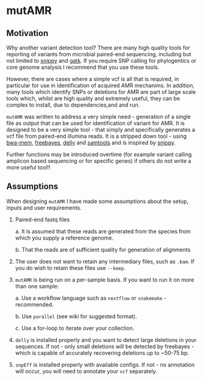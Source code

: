 # mutAMR

## Motivation

Why another variant detection tool? There are many high quality tools for reporting of variants from microbial paired-end sequencing, including but not limited to [snippy](https://github.com/tseemann/snippy) and [gatk](https://gatk.broadinstitute.org/hc/en-us). If you require SNP calling for phylogentics or core genome analysis I recommend that you use these tools. 

However, there are cases where a simple vcf is all that is required, in particular for use in identification of acquired AMR mechanims. In addition, many tools which identify SNPs or deletions for AMR are part of large scale tools which, whilst are high quality and extremely useful, they can be complex to install, due to dependencies,and and run.

`mutAMR` was written to address a very simple need - generation of a single file as output that can be used for identification of variant for AMR. It is designed to be a very simple tool - that simply and specifically generates a vcf file from paired-end illumina reads. It is a stripped down tool - using [bwa-mem](https://github.com/lh3/bwa), [freebayes](https://github.com/freebayes/freebayes), [delly](https://github.com/dellytools/delly) and [samtools](http://www.htslib.org/) and is inspired by [snippy](https://github.com/tseemann/snippy).

Further functions may be introduced overtime (for example variant calling amplicon based sequencing or for specific genes) if others do not write a more useful tool!!

## Assumptions

When designing `mutAMR` I have made some assumptions about the setup, inputs and user requirements.

1. Paired-end fastq files
    
    a. It is assumed that these reads are generated from the species from which you supply a reference genome.

    b. That the reads are of sufficient quality for generation of alignments

2. The user does not want to retain any intermediary files, such as `.bam`. If you do wish to retain these files use `--keep`.

3. `mutAMR` is being run on a per-sample basis. If you want to run it on more than one sample:

    a. Use a workflow language such as `nextflow` or `snakemake` - recommended.

    b. Use `parallel` (see wiki for suggested format).

    c. Use a for-loop to iterate over your collection.

3. `delly` is installed properly and you want to detect large deletions in your sequences. If not - only small deletions will be detected by freebayes - which is capable of accurately recovering deletions up to ~50-75 bp.

4. `snpEff` is installed properly with available configs. If not - no annotation will occur, you will need to annotate your `vcf` separately.
